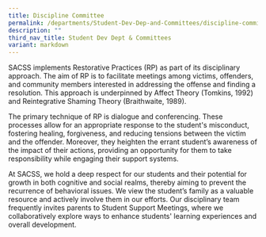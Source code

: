 ```yaml
---
title: Discipline Committee
permalink: /departments/Student-Dev-Dep-and-Committees/discipline-committee/
description: ""
third_nav_title: Student Dev Dept & Committees
variant: markdown
---
```

SACSS implements Restorative Practices (RP) as part of its disciplinary approach. The aim of RP is to facilitate meetings among victims, offenders, and community members interested in addressing the offense and finding a resolution. This approach is underpinned by Affect Theory (Tomkins, 1992) and Reintegrative Shaming Theory (Braithwaite, 1989).

  

The primary technique of RP is dialogue and conferencing. These processes allow for an appropriate response to the student's misconduct, fostering healing, forgiveness, and reducing tensions between the victim and the offender. Moreover, they heighten the errant student’s awareness of the impact of their actions, providing an opportunity for them to take responsibility while engaging their support systems.

  

At SACSS, we hold a deep respect for our students and their potential for growth in both cognitive and social realms, thereby aiming to prevent the recurrence of behavioral issues. We view the student’s family as a valuable resource and actively involve them in our efforts. Our disciplinary team frequently invites parents to Student Support Meetings, where we collaboratively explore ways to enhance students' learning experiences and overall development.
